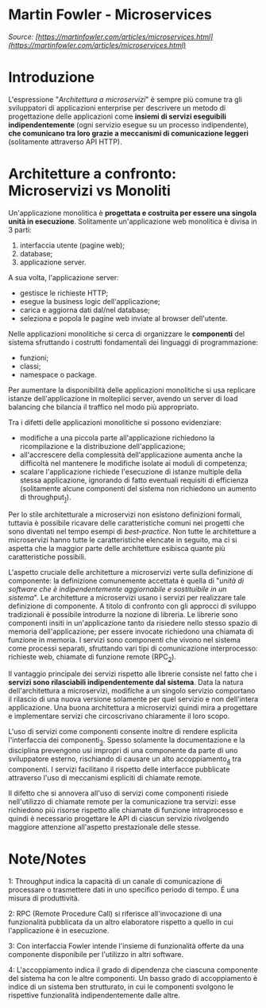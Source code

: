 # Martin Fowler - Microservices
_Source: [https://martinfowler.com/articles/microservices.html](https://martinfowler.com/articles/microservices.html)_

# Introduzione
L'espressione "_Architettura a microservizi_" è sempre più comune tra gli sviluppatori di applicazioni enterprise per descrivere un metodo di progettazione delle applicazioni come **insiemi di servizi eseguibili indipendentemente** (ogni servizio esegue su un processo indipendente), **che comunicano tra loro grazie a meccanismi di comunicazione leggeri** (solitamente attraverso API HTTP).

# Architetture a confronto: **Microservizi** vs **Monoliti**
Un'applicazione monolitica è **progettata e costruita per essere una singola unità in esecuzione**. Solitamente un'applicazione web monolitica è divisa in 3 parti:
1.   interfaccia utente (pagine web);
2.   database;
3.   applicazione server.

A sua volta, l'applicazione server:
-   gestisce le richieste HTTP;
-   esegue la business logic dell'applicazione;
-   carica e aggiorna dati dal/nel database;
-   seleziona e popola le pagine web inviate al browser dell'utente.

Nelle applicazioni monolitiche si cerca di organizzare le **componenti** del sistema sfruttando i costrutti fondamentali dei linguaggi di programmazione:
-   funzioni;
-   classi;
-   namespace o package.

Per aumentare la disponibilità delle applicazioni monolitiche si usa replicare istanze dell'applicazione in molteplici server, avendo un server di load balancing che bilancia il traffico nel modo più appropriato.

Tra i difetti delle applicazioni monolitiche si possono evidenziare:
-   modifiche a una piccola parte all'applicazione richiedono la ricompilazione e la distribuzione dell'applicazione;
-   all'accrescere della complessità dell'applicazione aumenta anche la difficoltà nel mantenere le modifiche isolate ai moduli di competenza;
-   scalare l'applicazione richiede l'esecuzione di istanze multiple della stessa applicazione, ignorando di fatto eventuali requisiti di efficienza (solitamente alcune componenti del sistema non richiedono un aumento di throughput<sub>[1](#1)</sub>).

Per lo stile architetturale a microservizi non esistono definizioni formali, tuttavia è possibile ricavare delle caratteristiche comuni nei progetti che sono diventati nel tempo esempi di _best-practice_.
Non tutte le architetture a microservizi hanno tutte le caratteristiche elencate in seguito, ma ci si aspetta che la maggior parte delle architetture esibisca quante più caratteristiche possibili.

L'aspetto cruciale delle architetture a microservizi verte sulla definizione di componente: la definizione comunemente accettata è quella di "_unità di software che è indipendentemente aggiornabile e sostituibile in un sistema_".
Le architetture a microservizi usano i servizi per realizzare tale definizione di componente.
A titolo di confronto con gli approcci di sviluppo tradizionali è possibile introdurre la nozione di libreria. Le librerie sono componenti insiti in un'applicazione tanto da risiedere nello stesso spazio di memoria dell'applicazione; per essere invocate richiedono una chiamata di funzione in memoria. I servizi sono componenti che vivono nel sistema come  processi separati, sfruttando vari tipi di comunicazione interprocesso: richieste web, chiamate di funzione remote (RPC<sub>[2](#2)</sub>).

Il vantaggio principale dei servizi rispetto alle librerie consiste nel fatto che i **servizi sono rilasciabili indipendentemente dal sistema**. Data la natura dell'architettura a microservizi, modifiche a un singolo servizio comportano il rilascio di una nuova versione solamente per quel servizio e non dell'intera applicazione. Una buona architettura a microservizi quindi mira a progettare e implementare servizi che circoscrivano chiaramente il loro scopo.

L'uso di servizi come componenti consente inoltre di rendere esplicita l'interfaccia dei componenti<sub>[3](#3)</sub>.
Spesso solamente la documentazione e la disciplina prevengono usi impropri di una componente da parte di uno sviluppatore esterno, rischiando di causare un alto accoppiamento<sub>[4](#4)</sub> tra componenti. I servizi facilitano il rispetto delle interfacce pubblicate attraverso l'uso di meccanismi espliciti di chiamate remote.

Il difetto che si annovera all'uso di servizi come componenti risiede nell'utilizzo di chiamate remote per la comunicazione tra servizi: esse richiedono più risorse rispetto alle chiamate di funzione intraprocesso e quindi è necessario progettare le API di ciascun servizio rivolgendo maggiore attenzione all'aspetto prestazionale delle stesse.

# Note/Notes

<a name="1">1:</a> Throughput indica la capacità di un canale di comunicazione di processare o trasmettere dati in uno specifico periodo di tempo. É una misura di produttività.

<a name="2">2:</a> RPC (Remote Procedure Call) si riferisce all'invocazione di una funzionalità pubblicata da un altro elaboratore rispetto a quello in cui l'applicazione è in esecuzione.

<a name="3">3:</a> Con interfaccia Fowler intende l'insieme di funzionalità offerte da una componente disponibile per l'utilizzo in altri software.

<a name="4">4:</a> L'accoppiamento indica il grado di dipendenza che ciascuna componente del sistema ha con le altre componenti. Un basso grado di accoppiamento è indice di un sistema ben strutturato, in cui le componenti svolgono le rispettive funzionalità indipendentemente dalle altre.
